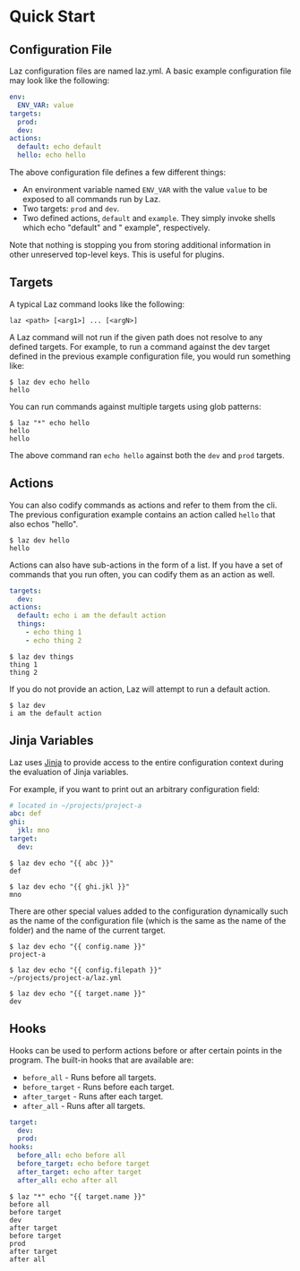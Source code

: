 # Quick Start

## Configuration File

Laz configuration files are named laz.yml. A basic example configuration file may look like the
following:

```yaml
env:
  ENV_VAR: value
targets:
  prod:
  dev:
actions:
  default: echo default
  hello: echo hello
```

The above configuration file defines a few different things:

- An environment variable named `ENV_VAR` with the value `value` to be exposed to all commands run
  by Laz.
- Two targets: `prod` and `dev`.
- Two defined actions, `default` and `example`. They simply invoke shells which echo "default" and "
  example", respectively.

Note that nothing is stopping you from storing additional information in other unreserved top-level
keys. This is useful for plugins.

## Targets

A typical Laz command looks like the following:

```shell
laz <path> [<arg1>] ... [<argN>]
```

A Laz command will not run if the given path does not resolve to any defined targets. For example,
to run a command against the dev target defined in the previous example configuration file, you
would run something like:

```shell
$ laz dev echo hello
hello
```

You can run commands against multiple targets using glob patterns:

```shell
$ laz "*" echo hello
hello
hello
```

The above command ran `echo hello` against both the `dev` and `prod` targets.

## Actions

You can also codify commands as actions and refer to them from the cli. The previous configuration
example contains an action called `hello` that also echos "hello".

```shell
$ laz dev hello
hello
```

Actions can also have sub-actions in the form of a list. If you have a set of commands that you run
often, you can codify them as an action as well.

```yaml
targets:
  dev:
actions:
  default: echo i am the default action
  things:
    - echo thing 1
    - echo thing 2
```

```shell
$ laz dev things
thing 1
thing 2
```

If you do not provide an action, Laz will attempt to run a default action.

```shell
$ laz dev
i am the default action
```

## Jinja Variables

Laz uses [Jinja](https://jinja.palletsprojects.com/en/3.1.x/) to provide access to the entire
configuration context during the evaluation of Jinja variables.

For example, if you want to print out an arbitrary configuration field:

```yaml
# located in ~/projects/project-a
abc: def
ghi:
  jkl: mno
target:
  dev:
```

```shell
$ laz dev echo "{{ abc }}"
def
```

```shell
$ laz dev echo "{{ ghi.jkl }}"
mno
```

There are other special values added to the configuration dynamically such as the name of the
configuration file (which is the same as the name of the folder) and the name of the
current target.

```shell
$ laz dev echo "{{ config.name }}"
project-a
```

```shell
$ laz dev echo "{{ config.filepath }}"
~/projects/project-a/laz.yml
```

```shell
$ laz dev echo "{{ target.name }}"
dev
```

## Hooks

Hooks can be used to perform actions before or after certain points in the program. The built-in
hooks that are available are:

- `before_all` - Runs before all targets.
- `before_target` - Runs before each target.
- `after_target` - Runs after each target.
- `after_all` - Runs after all targets.

```yaml
target:
  dev:
  prod:
hooks:
  before_all: echo before all
  before_target: echo before target
  after_target: echo after target
  after_all: echo after all
```

```shell
$ laz "*" echo "{{ target.name }}"
before all
before target
dev
after target
before target
prod
after target
after all
```
